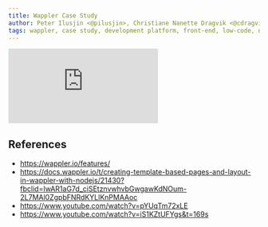```yaml
---
title: Wappler Case Study
author: Peter Ilusjin <@pilusjin>, Christiane Nanette Dragvik <@cdragvik>
tags: wappler, case study, development platform, front-end, low-code, no-code
---
```


<iframe src="https://www.youtube.com/watch?v=-dwzDofPfD8" frameborder="0" allow="accelerometer; autoplay; encrypted-media; gyroscope; picture-in-picture" allowfullscreen></iframe>

## References

- https://wappler.io/features/
- https://docs.wappler.io/t/creating-template-based-pages-and-layout-in-wappler-with-nodejs/21430?fbclid=IwAR1aG7d_ciSEtznvwhvbGwgawKdNOum-2L7MAl0ZgpbFNRdKYLlKnPMAAoc
- https://www.youtube.com/watch?v=pYUqTm72xLE
- https://www.youtube.com/watch?v=iS1KZtUFYgs&t=169s
